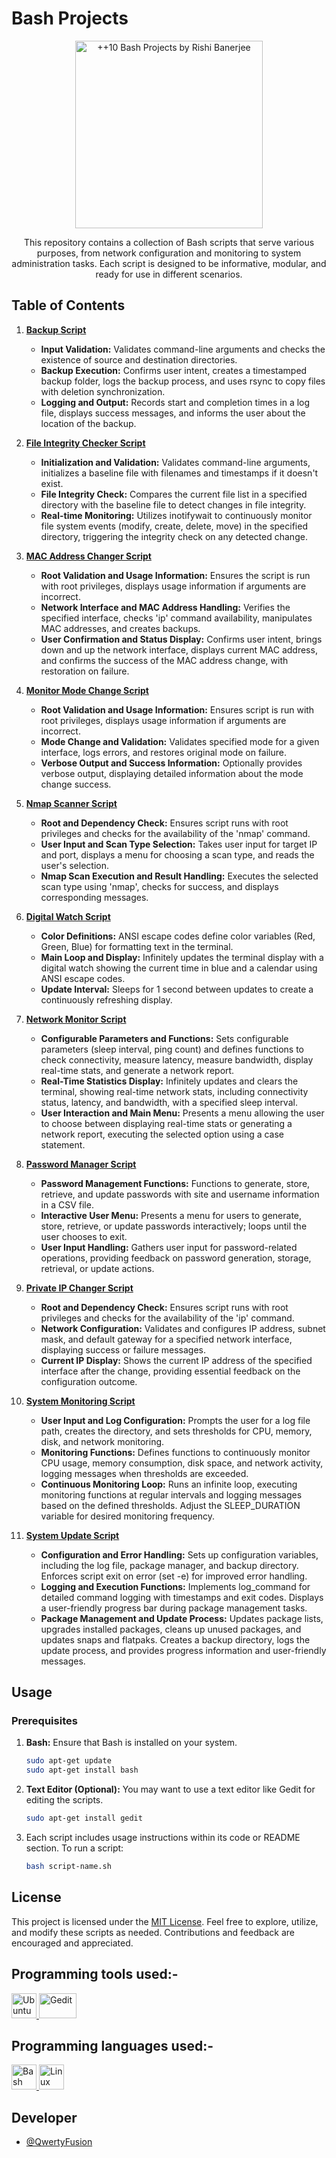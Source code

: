 # Bash Projects
<p align="center">
  <img src="https://raw.github.com/QwertyFusion/Bash-Projects/master/Images/thumbnail.png" alt="++10 Bash Projects by Rishi Banerjee" height="300"/>
</p>
<p align="center">This repository contains a collection of Bash scripts that serve various purposes, from network configuration and monitoring to system administration tasks. Each script is designed to be informative, modular, and ready for use in different scenarios.</p>

## Table of Contents

1. [**Backup Script**](Code_Snippets/backupScript.sh)
   - **Input Validation:** Validates command-line arguments and checks the existence of source and destination directories.
   - **Backup Execution:** Confirms user intent, creates a timestamped backup folder, logs the backup process, and uses rsync to copy files with deletion synchronization.
   - **Logging and Output:** Records start and completion times in a log file, displays success messages, and informs the user about the location of the backup.

2. [**File Integrity Checker Script**](Code_Snippets/fileIntegrityChecker.sh)
   - **Initialization and Validation:** Validates command-line arguments, initializes a baseline file with filenames and timestamps if it doesn't exist.
   - **File Integrity Check:** Compares the current file list in a specified directory with the baseline file to detect changes in file integrity.
   - **Real-time Monitoring:** Utilizes inotifywait to continuously monitor file system events (modify, create, delete, move) in the specified directory, triggering the integrity check on any detected change.

3. [**MAC Address Changer Script**](Code_Snippets/MAC_Changer.sh)
   - **Root Validation and Usage Information:** Ensures the script is run with root privileges, displays usage information if arguments are incorrect.
   - **Network Interface and MAC Address Handling:** Verifies the specified interface, checks 'ip' command availability, manipulates MAC addresses, and creates backups.
   - **User Confirmation and Status Display:** Confirms user intent, brings down and up the network interface, displays current MAC address, and confirms the success of the MAC address change, with restoration on failure.

4. [**Monitor Mode Change Script**](Code_Snippets/monitorChangeMode.sh)
   - **Root Validation and Usage Information:** Ensures script is run with root privileges, displays usage information if arguments are incorrect.
   - **Mode Change and Validation:** Validates specified mode for a given interface, logs errors, and restores original mode on failure.
   - **Verbose Output and Success Information:** Optionally provides verbose output, displaying detailed information about the mode change success.

5. [**Nmap Scanner Script**](Code_Snippets/NmapScanner.sh)
   - **Root and Dependency Check:** Ensures script runs with root privileges and checks for the availability of the 'nmap' command.
   - **User Input and Scan Type Selection:** Takes user input for target IP and port, displays a menu for choosing a scan type, and reads the user's selection.
   - **Nmap Scan Execution and Result Handling:** Executes the selected scan type using 'nmap', checks for success, and displays corresponding messages.

6. [**Digital Watch Script**](Code_Snippets/digitalWatch.sh)
   - **Color Definitions:** ANSI escape codes define color variables (Red, Green, Blue) for formatting text in the terminal.
   - **Main Loop and Display:** Infinitely updates the terminal display with a digital watch showing the current time in blue and a calendar using ANSI escape codes.
   - **Update Interval:** Sleeps for 1 second between updates to create a continuously refreshing display.

7. [**Network Monitor Script**](Code_Snippets/networkMonitor.sh)
   - **Configurable Parameters and Functions:** Sets configurable parameters (sleep interval, ping count) and defines functions to check connectivity, measure latency, measure bandwidth, display real-time stats, and generate a network report.
   - **Real-Time Statistics Display:** Infinitely updates and clears the terminal, showing real-time network stats, including connectivity status, latency, and bandwidth, with a specified sleep interval.
   - **User Interaction and Main Menu:** Presents a menu allowing the user to choose between displaying real-time stats or generating a network report, executing the selected option using a case statement.

8. [**Password Manager Script**](Code_Snippets/passwordManager.sh)
   - **Password Management Functions:** Functions to generate, store, retrieve, and update passwords with site and username information in a CSV file.
   - **Interactive User Menu:** Presents a menu for users to generate, store, retrieve, or update passwords interactively; loops until the user chooses to exit.
   - **User Input Handling:** Gathers user input for password-related operations, providing feedback on password generation, storage, retrieval, or update actions.

9. [**Private IP Changer Script**](Code_Snippets/privateIPChanger.sh)
   - **Root and Dependency Check:** Ensures script runs with root privileges and checks for the availability of the 'ip' command.
   - **Network Configuration:** Validates and configures IP address, subnet mask, and default gateway for a specified network interface, displaying success or failure messages.
   - **Current IP Display:** Shows the current IP address of the specified interface after the change, providing essential feedback on the configuration outcome.

 10. [**System Monitoring Script**](Code_Snippets/systemMonitor.sh)
     - **User Input and Log Configuration:** Prompts the user for a log file path, creates the directory, and sets thresholds for CPU, memory, disk, and network monitoring.
     - **Monitoring Functions:** Defines functions to continuously monitor CPU usage, memory consumption, disk space, and network activity, logging messages when thresholds are exceeded.
     - **Continuous Monitoring Loop:** Runs an infinite loop, executing monitoring functions at regular intervals and logging messages based on the defined thresholds. Adjust the SLEEP_DURATION variable for desired monitoring frequency.
     
 11. [**System Update Script**](Code_Snippets/systemUpdateEnhanced.sh)
     - **Configuration and Error Handling:** Sets up configuration variables, including the log file, package manager, and backup directory. Enforces script exit on error (set -e) for improved error handling.
     - **Logging and Execution Functions:** Implements log_command for detailed command logging with timestamps and exit codes. Displays a user-friendly progress bar during package management tasks.
     - **Package Management and Update Process:** Updates package lists, upgrades installed packages, cleans up unused packages, and updates snaps and flatpaks. Creates a backup directory, logs the update process, and provides progress information and user-friendly messages.

## Usage

### Prerequisites

1. **Bash:** Ensure that Bash is installed on your system.

   ```bash
   sudo apt-get update
   sudo apt-get install bash
   ```
2. **Text Editor (Optional):** You may want to use a text editor like Gedit for editing the scripts.
   ```bash
   sudo apt-get install gedit
   ```
3. Each script includes usage instructions within its code or README section. To run a script:
   ```bash
   bash script-name.sh
   ```

## License
This project is licensed under the [MIT License](LICENSE).
Feel free to explore, utilize, and modify these scripts as needed. Contributions and feedback are encouraged and appreciated.

## Programming tools used:-
<p align="left">
<a href="https://ubuntu.com" target="_blank" rel="noreferrer"> <img src="https://www.shareicon.net/download/2015/09/17/102458_ubuntu.svg" alt="Ubuntu" width="40" height="40"/> </a>
<a href="https://help.gnome.org/users/gedit/stable/" target="_blank" rel="noreferrer"> <img src="https://github.com/QwertyFusion/Bash-Projects/assets/60546350/c3848c78-f159-4c25-b027-2376a5b5abf9" alt="Gedit" width="60" height="40"/> </a>
</p>

## Programming languages used:-
<p align="left">
<a href="https://www.gnu.org/software/bash/" target="_blank" rel="noreferrer"> <img src="https://upload.wikimedia.org/wikipedia/commons/thumb/4/4b/Bash_Logo_Colored.svg/2048px-Bash_Logo_Colored.svg.png" alt="Bash" width="40" height="40"/> </a> 
<a href="https://www.linux.org" target="_blank" rel="noreferrer"> <img src="https://cdn-icons-png.flaticon.com/512/518/518713.png" alt="Linux" width="40" height="40"/> </a>
</p>

## Developer
*   [@QwertyFusion](https://github.com/QwertyFusion)
